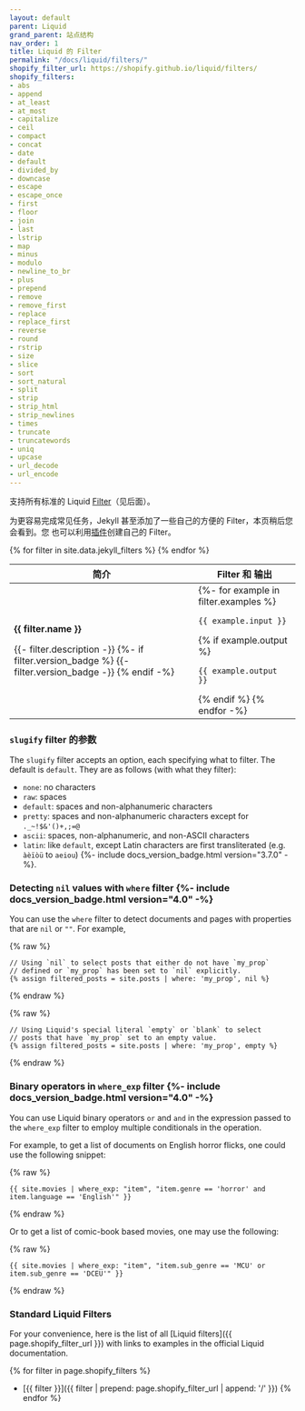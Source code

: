 ```yaml
---
layout: default
parent: Liquid
grand_parent: 站点结构
nav_order: 1
title: Liquid 的 Filter
permalink: "/docs/liquid/filters/"
shopify_filter_url: https://shopify.github.io/liquid/filters/
shopify_filters:
- abs
- append
- at_least
- at_most
- capitalize
- ceil
- compact
- concat
- date
- default
- divided_by
- downcase
- escape
- escape_once
- first
- floor
- join
- last
- lstrip
- map
- minus
- modulo
- newline_to_br
- plus
- prepend
- remove
- remove_first
- replace
- replace_first
- reverse
- round
- rstrip
- size
- slice
- sort
- sort_natural
- split
- strip
- strip_html
- strip_newlines
- times
- truncate
- truncatewords
- uniq
- upcase
- url_decode
- url_encode
---
```


支持所有标准的 Liquid [Filter](#standard-liquid-filters)（见后面）。

为更容易完成常见任务，Jekyll 甚至添加了一些自己的方便的 Filter，本页稍后您会看到。您
也可以利用[插件](/docs/plugins/)创建自己的 Filter。

<div class="mobile-side-scroller">
<table>
  <thead>
    <tr>
      <th>简介</th>
      <th><span class="filter">Filter</span> 和 <span class="output">输出</span></th>
    </tr>
  </thead>
  <tbody>
    {% for filter in site.data.jekyll_filters %}
      <tr>
        <td>
          <p id="{{ filter.name | slugify }}" class="name"><strong>{{ filter.name }}</strong></p>
          <p>
            {{- filter.description -}}
            {%- if filter.version_badge %}
              <span class="version-badge" title="This filter is available from version {{ filter.version_badge }}">
                {{- filter.version_badge -}}
              </span>
            {% endif -%}
          </p>
        </td>
        <td class="align-center">
          {%- for example in filter.examples %}
            <p><code class="filter">{{ example.input }}</code></p>
            {% if example.output %}<p><code class="output">{{ example.output }}</code></p>{% endif %}
          {% endfor -%}
        </td>
      </tr>
    {% endfor %}
  </tbody>
</table>
</div>

### `slugify` filter 的参数

The `slugify` filter accepts an option, each specifying what to filter.
The default is `default`. They are as follows (with what they filter):

- `none`: no characters
- `raw`: spaces
- `default`: spaces and non-alphanumeric characters
- `pretty`: spaces and non-alphanumeric characters except for `._~!$&'()+,;=@`
- `ascii`: spaces, non-alphanumeric, and non-ASCII characters
- `latin`: like `default`, except Latin characters are first transliterated (e.g. `àèïòü` to `aeiou`) {%- include docs_version_badge.html version="3.7.0" -%}.

### Detecting `nil` values with `where` filter {%- include docs_version_badge.html version="4.0" -%}

You can use the `where` filter to detect documents and pages with properties that are `nil` or `""`. For example,

{% raw %}
```liquid
// Using `nil` to select posts that either do not have `my_prop`
// defined or `my_prop` has been set to `nil` explicitly.
{% assign filtered_posts = site.posts | where: 'my_prop', nil %}
```
{% endraw %}

{% raw %}
```liquid
// Using Liquid's special literal `empty` or `blank` to select
// posts that have `my_prop` set to an empty value.
{% assign filtered_posts = site.posts | where: 'my_prop', empty %}
```
{% endraw %}

### Binary operators in `where_exp` filter {%- include docs_version_badge.html version="4.0" -%}

You can use Liquid binary operators `or` and `and` in the expression passed to the `where_exp` filter to employ multiple
conditionals in the operation.

For example, to get a list of documents on English horror flicks, one could use the following snippet:

{% raw %}
```liquid
{{ site.movies | where_exp: "item", "item.genre == 'horror' and item.language == 'English'" }}
```
{% endraw %}

Or to get a list of comic-book based movies, one may use the following:

{% raw %}
```liquid
{{ site.movies | where_exp: "item", "item.sub_genre == 'MCU' or item.sub_genre == 'DCEU'" }}
```
{% endraw %}

### Standard Liquid Filters

For your convenience, here is the list of all [Liquid filters]({{ page.shopify_filter_url }}) with links to examples in the official Liquid documentation.

{% for filter in page.shopify_filters %}
- [{{ filter }}]({{ filter | prepend: page.shopify_filter_url | append: '/' }})
{% endfor %}

